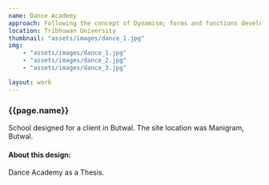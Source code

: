 ```yaml
---
name: Dance Academy
approach: Following the concept of Dynamism; forms and functions developed
location: Tribhuwan University
thumbnail: "assets/images/dance_1.jpg"
img: 
    - "assets/images/dance_1.jpg"
    - "assets/images/dance_2.jpg"
    - "assets/images/dance_3.jpg"

layout: work
---
```

### {{page.name}}
School designed for a client in Butwal. The site location was Manigram, Butwal.

#### About this design: 
Dance Academy as a Thesis.